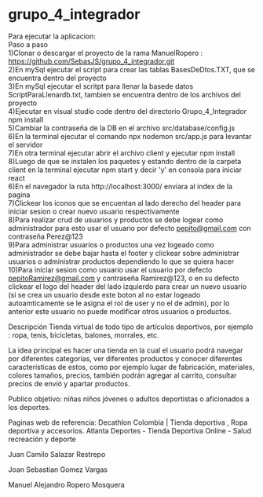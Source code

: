 # grupo_4_integrador
Para ejecutar la aplicacion:  
Paso a paso  
1)Clonar o descargar el proyecto de la rama ManuelRopero : https://github.com/SebasJS/grupo_4_integrador.git  
2)En mySql ejecutar el script para crear las tablas BasesDeDtos.TXT, que se encuentra dentro del proyecto  
3)En mySql ejecutar el scritpt para llenar la basede datos ScriptParaLlenardb.txt, tambien se encuentra dentro de los archivos del proyecto  
4)Ejecutar en visual studio code dentro del directorio Grupo_4_Integrador npm install  
5)Cambiar la contraseña de la DB en el archivo src/database/config.js  
6)En la terminal ejecutar el comando npx nodemon src/app.js para levantar el servidor  
7)En otra terminal ejecutar abrir el archivo client y ejecutar npm install  
8)Luego de que se instalen los paquetes y estando dentro de la carpeta client en la terminal ejecutar npm start y decir 'y' en consola para iniciar react  
6)En el navegador la ruta http://localhost:3000/ enviara al index de la pagina  
7)Clickear los iconos que se encuentan al lado derecho del header para iniciar sesion o crear nuevo usuario respectivamente  
8)Para realizar crud de usuarios y productos se debe logear como administrador para esto usar el usuario por defecto pepito@gmail.com con contraseña Perez@123  
9)Para administrar usuarios o productos una vez logeado como administrador se debe bajar hasta el footer y clickear sobre administrar usuarios o administrar productos dependiendo lo que se quiera hacer  
10)Para iniciar sesion como usuario usar el usuario por defecto pepitoRamirez@gmail.com y contraseña Ramirez@123, o en su defecto clickear el logo del header del lado izquierdo para crear un nuevo usuario (si se crea un usuario desde este boton al no estar logeado autoamticamente se le asigna el rol de user y no el de admin), por lo anterior este usuario no puede modificar otros usuarios o productos.  


Descripción
Tienda virtual de todo tipo de artículos deportivos, por ejemplo : ropa, tenis, bicicletas, balones, morrales, etc.

La idea principal es hacer una tienda en la cual el usuario podrá navegar por diferentes categorías, ver diferentes productos y conocer diferentes características de estos, como por ejemplo lugar de fabricación, materiales, colores tamaños, precios, también podrán agregar al carrito, consultar precios de envió y apartar productos.

Publico objetivo: niñas niños jóvenes o adultos deportistas o aficionados a los deportes.

Paginas web de referencia:
Decathlon Colombia | Tienda deportiva , Ropa deportiva y accesorios. 
Atlanta Deportes - Tienda Deportiva Online - Salud recreación y deporte 

Juan Camilo Salazar Restrepo

Joan Sebastian Gomez Vargas

Manuel Alejandro Ropero Mosquera
